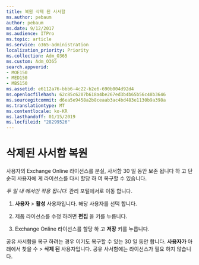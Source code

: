 ```yaml
---
title: 복원 삭제 된 사서함
ms.author: pebaum
author: pebaum
ms.date: 9/12/2017
ms.audience: ITPro
ms.topic: article
ms.service: o365-administration
localization_priority: Priority
ms.collection: Adm_O365
ms.custom: Adm_O365
search.appverid:
- MOE150
- MED150
- MBS150
ms.assetid: e6112a76-bbb6-4c22-b2e6-690b004d92d4
ms.openlocfilehash: 62c85c6207b618a4be267ed3b4b65b56c48b3646
ms.sourcegitcommit: d6ea5e9458a2b8ceaab3ac4bd483e1130b9a398a
ms.translationtype: MT
ms.contentlocale: ko-KR
ms.lasthandoff: 01/15/2019
ms.locfileid: "28299526"
---
```

# <a name="restore-a-deleted-mailbox"></a>삭제된 사서함 복원

사용자의 Exchange Online 라이선스를 분실, 사서함 30 일 동안 보존 됩니다 하 고 단순히 사용자에 게 라이선스를 다시 할당 하 여 복구할 수 있습니다.
  
 *두 일 내 에서만 적용 됩니다.*  관리 포털에서로 이동 합니다. 
  
1. **사용자** \> **활성** 사용자입니다. 해당 사용자를 선택 합니다. 
    
2. 제품 라이선스를 수정 하려면 **편집** 을 키를 누릅니다. 
    
3. Exchange Online 라이선스를 할당 하 고 **저장** 키를 누릅니다.
    
공유 사서함을 복구 하려는 경우 이기도 복구할 수 있는 30 일 동안 합니다. **사용자가** 아래에서 찾을 수 \> **삭제 된** 사용자입니다. 공유 사서함에는 라이선스가 필요 하지 않습니다. 
  

